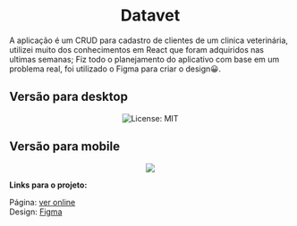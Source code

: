 
<div align="center">
  <h1>Datavet</h1>

  
  <div align="left">
  A aplicação é um CRUD para cadastro de clientes de um clinica veterinária, utilizei muito dos conhecimentos em React que foram adquiridos nas ultimas semanas; Fiz todo o planejamento do aplicativo com base em um problema real, foi utilizado o Figma para criar o design😀. 


  </div border="1">
  <h2 align="left">Versão para desktop</h2>
<img alt="License: MIT" src="https://user-images.githubusercontent.com/17308374/218809901-e4e31768-1c7b-4ebf-b529-f3832e99660d.png" />
  <h2 align="left">Versão para mobile</h2>
  <img src="https://user-images.githubusercontent.com/17308374/218810153-c389a742-f9ee-4032-b08d-3556f17a3ff7.png">
  </div>
  
 <strong>Links para o projeto:</strong>

Página: [ver online](https://vevets.netlify.app)
<br>
Design: [Figma](https://www.figma.com/file/oBxoVLhYIN7IFfAcC1qcc9/Untitled?node-id=0%3A1&t=HYlQXzuGRDTTybXF-0)
<br>

